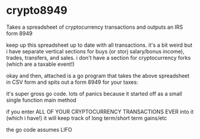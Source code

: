 # crypto8949
Takes a spreadsheet of cryptocurrency transactions and outputs an IRS form 8949

keep up this spreadsheet up to date with all transactions. it's a bit weird but i have separate vertical sections for buys (or storj salary/bonus income), trades, transfers, and sales. i don't have a section for cryptocurrency forks (which are a taxable event!)

okay and then, attached is a go program that takes the above spreadsheet in CSV form and spits out a form 8949 for your taxes:

it's super gross go code. lots of panics because it started off as a small single function main method

if you enter ALL OF YOUR CRYPTOCURRENCY TRANSACTIONS EVER into it (which i have!) it will keep track of long term/short term gains/etc

the go code assumes LIFO
